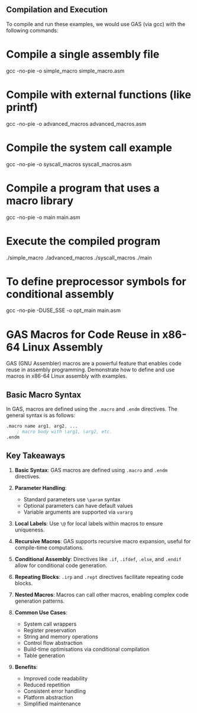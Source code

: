 
## Compilation and Execution

To compile and run these examples, we would use GAS (via gcc) with the following commands:


# Compile a single assembly file
gcc -no-pie -o simple_macro simple_macro.asm

# Compile with external functions (like printf)
gcc -no-pie -o advanced_macros advanced_macros.asm

# Compile the system call example
gcc -no-pie -o syscall_macros syscall_macros.asm

# Compile a program that uses a macro library
gcc -no-pie -o main main.asm

# Execute the compiled program
./simple_macro
./advanced_macros
./syscall_macros
./main

# To define preprocessor symbols for conditional assembly
gcc -no-pie -DUSE_SSE -o opt_main main.asm


# GAS Macros for Code Reuse in x86-64 Linux Assembly

GAS (GNU Assembler) macros are a powerful feature that enables code reuse in assembly programming. Demonstrate how to define and use macros in x86-64 Linux assembly with examples.

## Basic Macro Syntax

In GAS, macros are defined using the `.macro` and `.endm` directives. The general syntax is as follows:

```nasm
.macro name arg1, arg2, ...
    ; macro body with \arg1, \arg2, etc.
.endm
```


## Key Takeaways

1. **Basic Syntax**: GAS macros are defined using `.macro` and `.endm` directives.

2. **Parameter Handling**:
   - Standard parameters use `\param` syntax
   - Optional parameters can have default values
   - Variable arguments are supported via `vararg`

3. **Local Labels**: Use `\@` for local labels within macros to ensure uniqueness.

4. **Recursive Macros**: GAS supports recursive macro expansion, useful for compile-time computations.

5. **Conditional Assembly**: Directives like `.if`, `.ifdef`, `.else`, and `.endif` allow for conditional code generation.

6. **Repeating Blocks**: `.irp` and `.rept` directives facilitate repeating code blocks.

7. **Nested Macros**: Macros can call other macros, enabling complex code generation patterns.

8. **Common Use Cases**:
   - System call wrappers
   - Register preservation
   - String and memory operations
   - Control flow abstraction
   - Build-time optimisations via conditional compilation
   - Table generation

9. **Benefits**:
   - Improved code readability
   - Reduced repetition
   - Consistent error handling
   - Platform abstraction
   - Simplified maintenance
